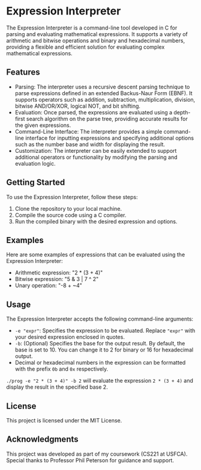 # Expression Interpreter

The Expression Interpreter is a command-line tool developed in C for parsing and evaluating mathematical expressions. It supports a variety of arithmetic and bitwise operations and binary and hexadecimal numbers, providing a flexible and efficient solution for evaluating complex mathematical expressions.

## Features
- Parsing: The interpreter uses a recursive descent parsing technique to parse expressions defined in an extended Backus-Naur Form (EBNF). It supports operators such as addition, subtraction, multiplication, division, bitwise AND/OR/XOR, logical NOT, and bit shifting.
- Evaluation: Once parsed, the expressions are evaluated using a depth-first search algorithm on the parse tree, providing accurate results for the given expressions.
- Command-Line Interface: The interpreter provides a simple command-line interface for inputting expressions and specifying additional options such as the number base and width for displaying the result.
- Customization: The interpreter can be easily extended to support additional operators or functionality by modifying the parsing and evaluation logic.

## Getting Started
To use the Expression Interpreter, follow these steps:
1. Clone the repository to your local machine.
2. Compile the source code using a C compiler.
3. Run the compiled binary with the desired expression and options.

## Examples
Here are some examples of expressions that can be evaluated using the Expression Interpreter:
- Arithmetic expression: "2 * (3 + 4)"
- Bitwise expression: "5 & 3 | 7 ^ 2"
- Unary operation: "-8 + ~4"

## Usage
The Expression Interpreter accepts the following command-line arguments:
- `-e "expr"`: Specifies the expression to be evaluated. Replace `"expr"` with your desired expression enclosed in quotes.
- `-b`: (Optional) Specifies the base for the output result. By default, the base is set to 10. You can change it to 2 for binary or 16 for hexadecimal output.
- Decimal or hexadecimal numbers in the expression can be formatted with the prefix `0b` and `0x` respectively.

`./prog -e "2 * (3 + 4)" -b 2` will evaluate the expression `2 * (3 + 4)` and display the result in the specified base 2.

## License

This project is licensed under the MIT License.

## Acknowledgments

This project was developed as part of my coursework (CS221 at USFCA). Special thanks to Professor Phil Peterson for guidance and support.


